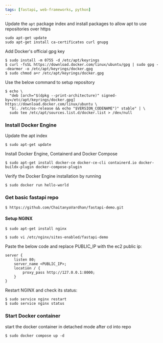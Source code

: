 ```yaml
---
tags: [fastapi, web-frameworks, python]
---
```

Update the `apt` package index and install packages to allow apt to use repositories over https  
```
sudo apt-get update  
sudo apt-get install ca-certificates curl gnupg
```  

Add Docker's official gpg key  
```
$ sudo install -m 0755 -d /etc/apt/keyrings
$ curl -fsSL https://download.docker.com/linux/ubuntu/gpg | sudo gpg --dearmor -o /etc/apt/keyrings/docker.gpg
$ sudo chmod a+r /etc/apt/keyrings/docker.gpg
```  

Use the below command to setup repository  
```
$ echo \
  "deb [arch="$(dpkg --print-architecture)" signed-by=/etc/apt/keyrings/docker.gpg] https://download.docker.com/linux/ubuntu \
  "$(. /etc/os-release && echo "$VERSION_CODENAME")" stable" | \
  sudo tee /etc/apt/sources.list.d/docker.list > /dev/null
```  
### Install Docker Engine  
Update the apt index  
```
$ sudo apt-get update
```  
Install Docker Engine, Containerd and Docker Compose  
```
$ sudo apt-get install docker-ce docker-ce-cli containerd.io docker-buildx-plugin docker-compose-plugin
```
Verify the Docker Engine installation by running   
```
$ sudo docker run hello-world
```  
### Get basic fastapi repo  
```
$ https://github.com/ChaitanyaVardhan/fastapi-demo.git
```  

#### Setup NGINX  
```
$ sudo apt-get install nginx
```  

```
$ sudo vi /etc/nginx/sites-enabled/fastapi-demo
```  
Paste the below code and replace PUBLIC_IP with the ec2 public ip:  
```
server {
    listen 80;
    server_name <PUBLIC_IP>;
    location / {
        proxy_pass http://127.0.0.1:8000;
    }
}
```  
Restart NGINX and check its status:
```
$ sudo service nginx restart
$ sudo service nginx status
```  

### Start Docker container  
start the docker container in detached mode after cd into repo
```
$ sudo docker compose up -d

```  


